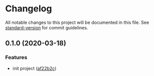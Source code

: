 # Changelog

All notable changes to this project will be documented in this file. See [standard-version](https://github.com/conventional-changelog/standard-version) for commit guidelines.

## 0.1.0 (2020-03-18)


### Features

* init project ([af22b2c](https://github.com/serverless-plus/dotenv/commit/af22b2c78cd030a0264b6ef6115966f130123254))
